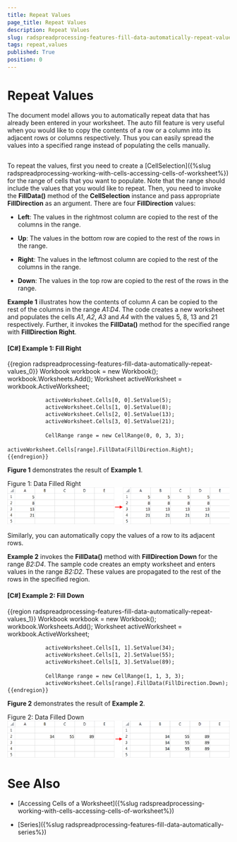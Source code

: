 ```yaml
---
title: Repeat Values
page_title: Repeat Values
description: Repeat Values
slug: radspreadprocessing-features-fill-data-automatically-repeat-values
tags: repeat,values
published: True
position: 0
---
```


# Repeat Values



The document model allows you to automatically repeat data that has already been entered in your worksheet. The auto fill feature is very useful when you would like to copy the contents of a row or a column into its adjacent rows or columns respectively. Thus you can easily spread the values into a specified range instead of populating the cells manually.
      

## 

To repeat the values, first you need to create a [CellSelection]({%slug radspreadprocessing-working-with-cells-accessing-cells-of-worksheet%}) for the range of cells that you want to populate. Note that the range should include the values that you would like to repeat. Then, you need to invoke the __FillData()__ method of the __CellSelection__ instance and pass appropriate __FillDirection__ as an argument. There are four __FillDirection__ values:
        

* __Left__: The values in the rightmost column are copied to the rest of the columns in the range.
            

* __Up__: The values in the bottom row are copied to the rest of the rows in the range.
            

* __Right__: The values in the leftmost column are copied to the rest of the columns in the range.
            

* __Down__: The values in the top row are copied to the rest of the rows in the range.
            

__Example 1__ illustrates how the contents of column *A* can be copied to the rest of the columns in the range *A1:D4*. The code creates a new worksheet and populates the cells *A1*, *A2*, *A3* and *A4* with the values 5, 8, 13 and 21 respectively. Further, it invokes the __FillData()__ method for the specified range with __FillDirection Right__.
        

#### __[C#] Example 1: Fill Right__

{{region radspreadprocessing-features-fill-data-automatically-repeat-values_0}}
	            Workbook workbook = new Workbook();
	            workbook.Worksheets.Add();
	            Worksheet activeWorksheet = workbook.ActiveWorksheet;
	
	            activeWorksheet.Cells[0, 0].SetValue(5);
	            activeWorksheet.Cells[1, 0].SetValue(8);
	            activeWorksheet.Cells[2, 0].SetValue(13);
	            activeWorksheet.Cells[3, 0].SetValue(21);
	
	            CellRange range = new CellRange(0, 0, 3, 3);
	            activeWorksheet.Cells[range].FillData(FillDirection.Right);
	{{endregion}}



__Figure 1__ demonstrates the result of __Example 1__.
        

Figure 1: Data Filled Right![Rad Spread Processing Features Fill Data Automatically Repeat Values 01](images/RadSpreadProcessing_Features_Fill_Data_Automatically_Repeat_Values_01.png)

Similarly, you can automatically copy the values of a row to its adjacent rows.
        

__Example 2__ invokes the __FillData()__ method with __FillDirection Down__ for the range *B2:D4*. The sample code creates an empty worksheet and enters values in the range *B2:D2*. These values are propagated to the rest of the rows in the specified region.
        

#### __[C#] Example 2: Fill Down__

{{region radspreadprocessing-features-fill-data-automatically-repeat-values_1}}
	            Workbook workbook = new Workbook();
	            workbook.Worksheets.Add();
	            Worksheet activeWorksheet = workbook.ActiveWorksheet;
	
	            activeWorksheet.Cells[1, 1].SetValue(34);
	            activeWorksheet.Cells[1, 2].SetValue(55);
	            activeWorksheet.Cells[1, 3].SetValue(89);
	
	            CellRange range = new CellRange(1, 1, 3, 3);
	            activeWorksheet.Cells[range].FillData(FillDirection.Down);
	{{endregion}}



__Figure 2__ demonstrates the result of __Example 2__.
        

Figure 2: Data Filled Down![Rad Spread Processing Features Fill Data Automatically Repeat Values 02](images/RadSpreadProcessing_Features_Fill_Data_Automatically_Repeat_Values_02.png)

# See Also

 * [Accessing Cells of a Worksheet]({%slug radspreadprocessing-working-with-cells-accessing-cells-of-worksheet%})

 * [Series]({%slug radspreadprocessing-features-fill-data-automatically-series%})
